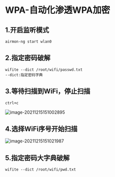 # WPA-自动化渗透WPA加密

## 1.开启监听模式

```
airmon-ng start wlan0
```

## 2.指定密码破解

```
wifite --dict /root/wifi/passwd.txt
--dict:指定密码字典
```

## 3.等待扫描到WiFi，停止扫描

```
ctrl+c
```

![image-20211215151002895](https://img.gyxnb.top/img/image-20211215151002895.png)

## 4.选择WiFi序号开始扫描

![image-20211215151021987](https://img.gyxnb.top/img/image-20211215151021987.png)

## 5.指定密码大字典破解

```
wifite --dict /root/wifi/pwd.txt
```

